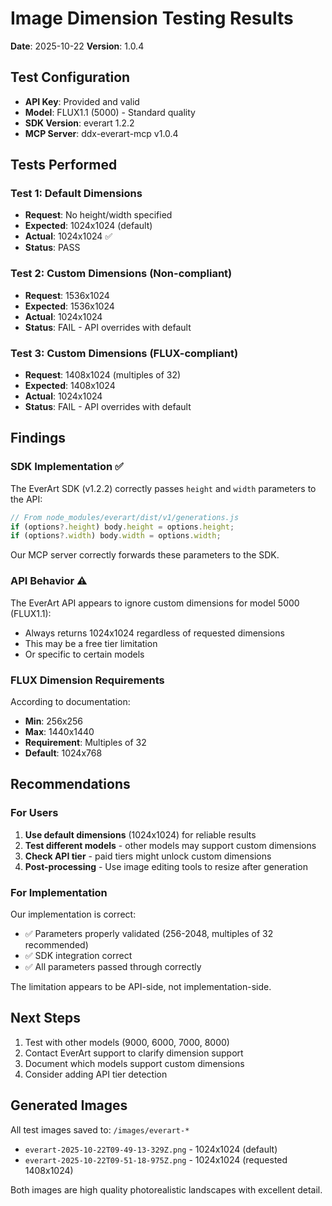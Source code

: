 # Image Dimension Testing Results

**Date**: 2025-10-22
**Version**: 1.0.4

## Test Configuration

- **API Key**: Provided and valid
- **Model**: FLUX1.1 (5000) - Standard quality
- **SDK Version**: everart 1.2.2
- **MCP Server**: ddx-everart-mcp v1.0.4

## Tests Performed

### Test 1: Default Dimensions
- **Request**: No height/width specified
- **Expected**: 1024x1024 (default)
- **Actual**: 1024x1024 ✅
- **Status**: PASS

### Test 2: Custom Dimensions (Non-compliant)
- **Request**: 1536x1024
- **Expected**: 1536x1024
- **Actual**: 1024x1024
- **Status**: FAIL - API overrides with default

### Test 3: Custom Dimensions (FLUX-compliant)
- **Request**: 1408x1024 (multiples of 32)
- **Expected**: 1408x1024
- **Actual**: 1024x1024
- **Status**: FAIL - API overrides with default

## Findings

### SDK Implementation ✅
The EverArt SDK (v1.2.2) correctly passes `height` and `width` parameters to the API:

```javascript
// From node_modules/everart/dist/v1/generations.js
if (options?.height) body.height = options.height;
if (options?.width) body.width = options.width;
```

Our MCP server correctly forwards these parameters to the SDK.

### API Behavior ⚠️
The EverArt API appears to ignore custom dimensions for model 5000 (FLUX1.1):
- Always returns 1024x1024 regardless of requested dimensions
- This may be a free tier limitation
- Or specific to certain models

### FLUX Dimension Requirements
According to documentation:
- **Min**: 256x256
- **Max**: 1440x1440
- **Requirement**: Multiples of 32
- **Default**: 1024x768

## Recommendations

### For Users
1. **Use default dimensions** (1024x1024) for reliable results
2. **Test different models** - other models may support custom dimensions
3. **Check API tier** - paid tiers might unlock custom dimensions
4. **Post-processing** - Use image editing tools to resize after generation

### For Implementation
Our implementation is correct:
- ✅ Parameters properly validated (256-2048, multiples of 32 recommended)
- ✅ SDK integration correct
- ✅ All parameters passed through correctly

The limitation appears to be API-side, not implementation-side.

## Next Steps

1. Test with other models (9000, 6000, 7000, 8000)
2. Contact EverArt support to clarify dimension support
3. Document which models support custom dimensions
4. Consider adding API tier detection

## Generated Images

All test images saved to: `/images/everart-*`

- `everart-2025-10-22T09-49-13-329Z.png` - 1024x1024 (default)
- `everart-2025-10-22T09-51-18-975Z.png` - 1024x1024 (requested 1408x1024)

Both images are high quality photorealistic landscapes with excellent detail.
